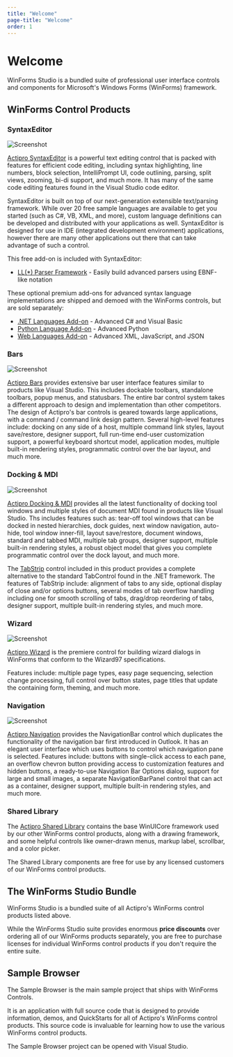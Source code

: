 ```yaml
---
title: "Welcome"
page-title: "Welcome"
order: 1
---
```

# Welcome

WinForms Studio is a bundled suite of professional user interface controls and components for Microsoft's Windows Forms (WinForms) framework.

## WinForms Control Products

### SyntaxEditor

![Screenshot](images/card-syntaxeditor.png)

[Actipro SyntaxEditor](syntaxeditor/index.md) is a powerful text editing control that is packed with features for efficient code editing, including syntax highlighting, line numbers, block selection, IntelliPrompt UI, code outlining, parsing, split views, zooming, bi-di support, and much more.  It has many of the same code editing features found in the Visual Studio code editor.

SyntaxEditor is built on top of our next-generation extensible text/parsing framework.  While over 20 free sample languages are available to get you started (such as C#, VB, XML, and more), custom language definitions can be developed and distributed with your applications as well.  SyntaxEditor is designed for use in IDE (integrated development environment) applications, however there are many other applications out there that can take advantage of such a control.

This free add-on is included with SyntaxEditor:

- [LL(*) Parser Framework](syntaxeditor/ll-parser-framework/index.md) - Easily build advanced parsers using EBNF-like notation

These optional premium add-ons for advanced syntax language implementations are shipped and demoed with the WinForms controls, but are sold separately:

- [.NET Languages Add-on](syntaxeditor/dotnet-languages-addon/index.md) - Advanced C# and Visual Basic
- [Python Language Add-on](syntaxeditor/python-language-addon/index.md) - Advanced Python
- [Web Languages Add-on](syntaxeditor/web-languages-addon/index.md) - Advanced XML, JavaScript, and JSON

### Bars

![Screenshot](images/card-bars.png)

[Actipro Bars](bars/index.md) provides extensive bar user interface features similar to products like Visual Studio.  This includes dockable toolbars, standalone toolbars, popup menus, and statusbars.  The entire bar control system takes a different approach to design and implementation than other competitors.  The design of Actipro's bar controls is geared towards large applications, with a command / command link design pattern.  Several high-level features include: docking on any side of a host, multiple command link styles, layout save/restore, designer support, full run-time end-user customization support, a powerful keyboard shortcut model, application modes, multiple built-in rendering styles, programmatic control over the bar layout, and much more.

### Docking & MDI

![Screenshot](images/card-docking.png)

[Actipro Docking & MDI](docking/index.md) provides all the latest functionality of docking tool windows and multiple styles of document MDI found in products like Visual Studio.  Ths includes features such as: tear-off tool windows that can be docked in nested hierarchies, dock guides, next window navigation, auto-hide, tool window inner-fill, layout save/restore, document windows, standard and tabbed MDI, multiple tab groups, designer support, multiple built-in rendering styles, a robust object model that gives you complete programmatic control over the dock layout, and much more.

The [TabStrip](docking/tabstrip/index.md) control included in this product provides a complete alternative to the standard TabControl found in the .NET framework.  The features of TabStrip include: alignment of tabs to any side, optional display of close and/or options buttons, several modes of tab overflow handling including one for smooth scrolling of tabs, drag/drop reordering of tabs, designer support, multiple built-in rendering styles, and much more.

### Wizard

![Screenshot](images/card-wizard.png)

[Actipro Wizard](wizard/index.md) is the premiere control for building wizard dialogs in WinForms that conform to the Wizard97 specifications.

Features include: multiple page types, easy page sequencing, selection change processing, full control over button states, page titles that update the containing form, theming, and much more.

### Navigation

![Screenshot](images/card-navigation.png)

[Actipro Navigation](navigation/index.md) provides the NavigationBar control which duplicates the functionality of the navigation bar first introduced in Outlook.  It has an elegant user interface which uses buttons to control which navigation pane is selected.  Features include: buttons with single-click access to each pane, an overflow chevron button providing access to customization features and hidden buttons, a ready-to-use Navigation Bar Options dialog, support for large and small images, a separate NavigationBarPanel control that can act as a container, designer support, multiple built-in rendering styles, and much more.

### Shared Library

The [Actipro Shared Library](shared/index.md) contains the base WinUICore framework used by our other WinForms control products, along with a drawing framework, and some helpful controls like owner-drawn menus, markup label, scrollbar, and a color picker.

The Shared Library components are free for use by any licensed customers of our WinForms control products.

## The WinForms Studio Bundle

WinForms Studio is a bundled suite of all Actipro's WinForms control products listed above.

While the WinForms Studio suite provides enormous **price discounts** over ordering all of our WinForms products separately, you are free to purchase licenses for individual WinForms control products if you don't require the entire suite.

## Sample Browser

The Sample Browser is the main sample project that ships with WinForms Controls.

It is an application with full source code that is designed to provide information, demos, and QuickStarts for all of Actipro's WinForms control products.  This source code is invaluable for learning how to use the various WinForms control products.

The Sample Browser project can be opened with Visual Studio.
